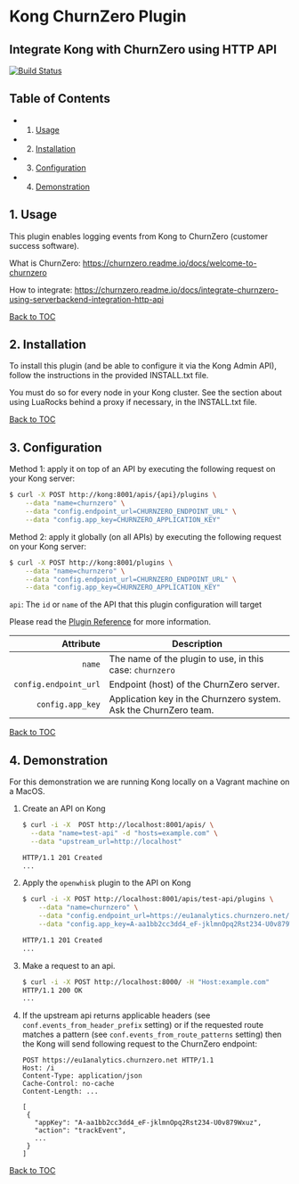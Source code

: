 # Kong ChurnZero Plugin
## Integrate Kong with ChurnZero using HTTP API

[![Build Status](https://travis-ci.org/r-alekseev/kong-churnzero.svg?branch=master)](https://travis-ci.org/r-alekseev/kong-churnzero) <br/>

## Table of Contents

- 1. [Usage][usage]
- 2. [Installation][installation]
- 3. [Configuration][configuration]
- 4. [Demonstration][demonstration]

[usage]: #1-usage
[installation]: #2-installation
[configuration]: #3-configuration
[demonstration]: #4-demonstration

## 1. Usage

This plugin enables logging events from Kong to ChurnZero (customer success software).

What is ChurnZero: https://churnzero.readme.io/docs/welcome-to-churnzero

How to integrate: https://churnzero.readme.io/docs/integrate-churnzero-using-serverbackend-integration-http-api

[Back to TOC](#table-of-contents)

## 2. Installation

To install this plugin (and be able to configure it via the Kong Admin API),
follow the instructions in the provided INSTALL.txt file.

You must do so for every node in your Kong cluster. See the section about using
LuaRocks behind a proxy if necessary, in the INSTALL.txt file.

[Back to TOC](#table-of-contents)

## 3. Configuration

Method 1: apply it on top of an API by executing the following request on your
Kong server:

```bash
$ curl -X POST http://kong:8001/apis/{api}/plugins \
    --data "name=churnzero" \
    --data "config.endpoint_url=CHURNZERO_ENDPOINT_URL" \
    --data "config.app_key=CHURNZERO_APPLICATION_KEY"
```

Method 2: apply it globally (on all APIs) by executing the following request on
your Kong server:

```bash
$ curl -X POST http://kong:8001/plugins \
    --data "name=churnzero" \
    --data "config.endpoint_url=CHURNZERO_ENDPOINT_URL" \
    --data "config.app_key=CHURNZERO_APPLICATION_KEY"
```

`api`: The `id` or `name` of the API that this plugin configuration will target

Please read the [Plugin Reference](https://getkong.org/docs/latest/admin-api/#add-plugin)
for more information.

Attribute                                | Description
----------------------------------------:| -----------
`name`                                   | The name of the plugin to use, in this case: `churnzero`
`config.endpoint_url`                    | Endpoint (host) of the ChurnZero server.
`config.app_key`                         | Application key in the Churnzero system. Ask the ChurnZero team.

[Back to TOC](#table-of-contents)

## 4. Demonstration

For this demonstration we are running Kong locally on a
Vagrant machine on a MacOS.

1. Create an API on Kong

    ```bash
    $ curl -i -X  POST http://localhost:8001/apis/ \
      --data "name=test-api" -d "hosts=example.com" \
      --data "upstream_url=http://localhost"

    HTTP/1.1 201 Created
    ...

    ```

2. Apply the `openwhisk` plugin to the API on Kong

    ```bash
    $ curl -i -X POST http://localhost:8001/apis/test-api/plugins \
        --data "name=churnzero" \
        --data "config.endpoint_url=https://eu1analytics.churnzero.net/i" \
        --data "config.app_key=A-aa1bb2cc3dd4_eF-jklmnOpq2Rst234-U0v879Wxuz" 

    HTTP/1.1 201 Created
    ...

    ```

3. Make a request to an api. 

      ```bash
      $ curl -i -X POST http://localhost:8000/ -H "Host:example.com"
      HTTP/1.1 200 OK
      ...
      
      ```

4. If the upstream api returns applicable headers (see `conf.events_from_header_prefix` setting) or if the requested route matches a pattern (see `conf.events_from_route_patterns` setting) then the Kong will send following request to the ChurnZero endpoint:
   
   ```
   POST https://eu1analytics.churnzero.net HTTP/1.1
   Host: /i
   Content-Type: application/json
   Cache-Control: no-cache
   Content-Length: ...
   
   [
    {
      "appKey": "A-aa1bb2cc3dd4_eF-jklmnOpq2Rst234-U0v879Wxuz",
      "action": "trackEvent",
      ...
    }
   ]
   ```

[Back to TOC](#table-of-contents)
